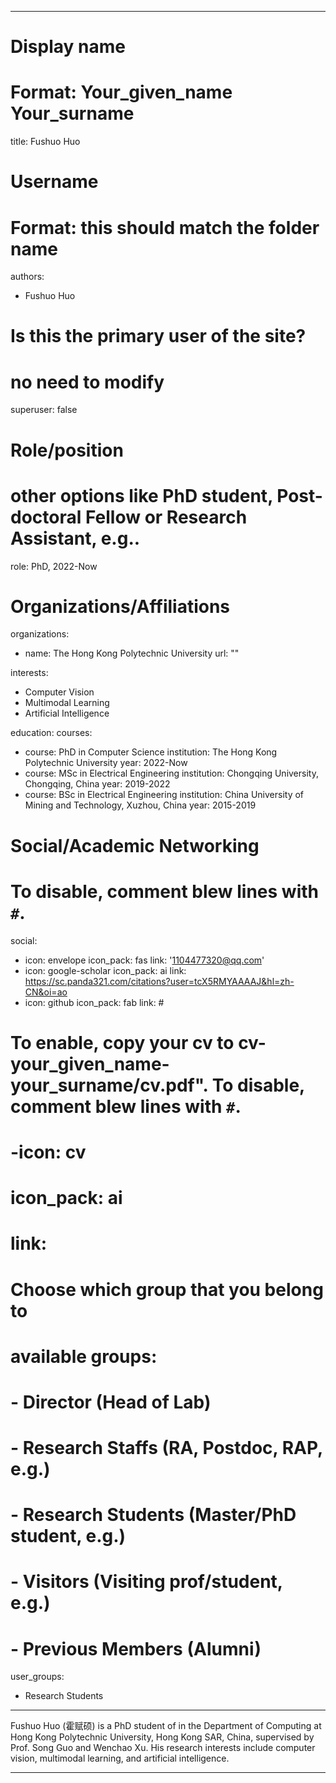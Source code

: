 
---
# Display name
# Format: Your_given_name Your_surname 
title: Fushuo Huo

# Username
# Format: this should match the folder name
authors:
- Fushuo Huo

# Is this the primary user of the site?
# no need to modify 
superuser: false

# Role/position
# other options like PhD student, Post-doctoral Fellow or Research Assistant, e.g..
role: PhD, 2022-Now

# Organizations/Affiliations
organizations:
- name: The Hong Kong Polytechnic University
  url: ""

interests:
- Computer Vision
- Multimodal Learning
- Artificial Intelligence

education:
  courses:
  - course: PhD in Computer Science
    institution: The Hong Kong Polytechnic University
    year: 2022-Now
  - course: MSc in Electrical Engineering
    institution: Chongqing University, Chongqing, China
    year: 2019-2022
  - course: BSc in Electrical Engineering
    institution: China University of Mining and Technology, Xuzhou, China
    year: 2015-2019

# Social/Academic Networking
# To disable, comment blew lines with `#`.
social:
- icon: envelope
  icon_pack: fas
  link: '1104477320@qq.com'
- icon: google-scholar
  icon_pack: ai
  link: https://sc.panda321.com/citations?user=tcX5RMYAAAAJ&hl=zh-CN&oi=ao
- icon: github
  icon_pack: fab
  link: #

# To enable, copy your cv to cv-your_given_name-your_surname/cv.pdf". To disable, comment blew lines with `#`.
# -icon: cv
# icon_pack: ai
# link: #

# Choose which group that you belong to
#  available groups:
#  - Director (Head of Lab)
#  - Research Staffs (RA, Postdoc, RAP, e.g.)
#  - Research Students (Master/PhD student, e.g.)
#  - Visitors (Visiting prof/student, e.g.)
#  - Previous Members (Alumni)
user_groups:
- Research Students
---

Fushuo Huo (霍赋硕) is a PhD student of in the Department of Computing at Hong Kong Polytechnic University, Hong Kong SAR, China, supervised by Prof. Song Guo and Wenchao Xu. His research interests include computer vision, multimodal learning,  and artificial intelligence.

---

